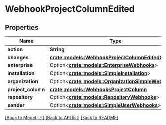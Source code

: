 # WebhookProjectColumnEdited

## Properties

Name | Type | Description | Notes
------------ | ------------- | ------------- | -------------
**action** | **String** |  | 
**changes** | [**crate::models::WebhookProjectColumnEditedChanges**](webhook_project_column_edited_changes.md) |  | 
**enterprise** | Option<[**crate::models::EnterpriseWebhooks**](enterprise-webhooks.md)> |  | [optional]
**installation** | Option<[**crate::models::SimpleInstallation**](simple-installation.md)> |  | [optional]
**organization** | Option<[**crate::models::OrganizationSimpleWebhooks**](organization-simple-webhooks.md)> |  | [optional]
**project_column** | [**crate::models::WebhooksProjectColumn**](webhooks_project_column.md) |  | 
**repository** | Option<[**crate::models::RepositoryWebhooks**](repository-webhooks.md)> |  | [optional]
**sender** | Option<[**crate::models::SimpleUserWebhooks**](simple-user-webhooks.md)> |  | [optional]

[[Back to Model list]](../README.md#documentation-for-models) [[Back to API list]](../README.md#documentation-for-api-endpoints) [[Back to README]](../README.md)


